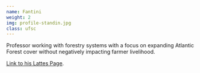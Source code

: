 ```yaml
---
name: Fantini
weight: 2
img: profile-standin.jpg
class: ufsc
---
```

Professor working with forestry systems with a focus on expanding Atlantic Forest cover without negatively impacting farmer livelihood.

[Link to his Lattes Page](http://buscatextual.cnpq.br/buscatextual/visualizacv.do?id=K4785342P7).

